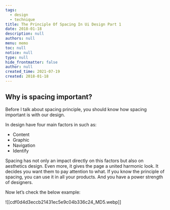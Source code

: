 ```yaml
---
tags: 
  - design
  - technique
title: The Principle Of Spacing In Ui Design Part 1
date: 2018-01-18
description: null
authors: null
menu: memo
toc: null
notice: null
type: null
hide_frontmatter: false
author: null
created_time: 2021-07-19
created: 2018-01-18
---
```


## Why is spacing important?

Before I talk about spacing principle, you should know how spacing important is with our design.

In design have four main factors in such as:

* Content
* Graphic
* Navigation
* Identify

Spacing has not only an impact directly on this factors but also on aesthetics design. Even more, it gives the page a united harmonic look. It decides you want them to pay attention to what. If you know the principle of spacing, you can use it in all your products. And you have a power strength of designers.

Now let’s check the below example:

![[cdf0d4d3eccb21431ec5e9c04b336c24_MD5.webp]]

